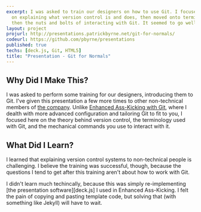 ```yaml
---
excerpt: I was asked to train our designers on how to use Git. I focused first
  on explaining what version control is and does, then moved onto terminology,
  then the nuts and bolts of interacting with Git. It seemed to go well.
layout: project
projurl: http://presentations.patrickbyrne.net/git-for-normals/
codeurl: https://github.com/pbyrne/presentations
published: true
techs: [deck.js, Git, HTML5]
title: "Presentation - Git for Normals"
---
```


## Why Did I Make This?

I was asked to perform some training for our designers, introducing them to
Git. I've given this presentation a few more times to other non-technical
members of [the company][sportngin]. Unlike [Enhanced Ass-Kicking with
Git][ass-kicking], where I dealth with more advanced configuration and
tailoring Git to fit to you, I focused here on the theory behind version
control, the terminology used with Git, and the mechanical commands you use to
interact with it.

[sportngin]:http://sportngin.com
[ass-kicking]:http://presentations.patrickbyrne.net/git-ass-kicking/

## What Did I Learn?

I learned that explaining version control systems to non-technical people is
challenging. I believe the training was successful, though, because the
questions I tend to get after this training aren't about how to work with Git.

I didn't learn much techincally, because this was simply re-implementing [the
presentation software][deck.js] I used in Enhanced Ass-Kicking. I felt the pain
of copying and pasting template code, but solving that (with something like
Jekyll) will have to wait.


